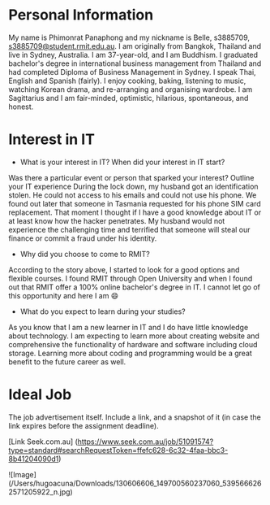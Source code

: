 # Personal Information 

My name is Phimonrat Panaphong and my nickname is Belle,
s3885709, s3885709@student.rmit.edu.au. I am originally from Bangkok, Thailand and live
in Sydney, Australia. I am 37-year-old, and I am Buddhism. I graduated bachelor's degree in
international business management from Thailand and had completed Diploma of Business
Management in Sydney. I speak Thai, English and Spanish (fairly). I enjoy cooking, baking,
listening to music, watching Korean drama, and re-arranging and organising wardrobe. I
am Sagittarius and I am fair-minded, optimistic, hilarious, spontaneous, and honest.

# Interest in IT

* What is your interest in IT? When did your interest in IT start?

Was there a particular event or person that sparked your interest? Outline your IT
experience
During the lock down, my husband got an identification stolen. He could not access to his
emails and could not use his phone. We found out later that someone in Tasmania
requested for his phone SIM card replacement. That moment I thought if I have a good
knowledge about IT or at least know how the hacker penetrates. My husband would not
experience the challenging time and terrified that someone will steal our finance or commit
a fraud under his identity.

* Why did you choose to come to RMIT?

According to the story above, I started to look for a good options and flexible courses. I
found RMIT through Open University and when I found out that RMIT offer a 100%
online bachelor's degree in IT. I cannot let go of this opportunity and here I am :smile: 

* What do you expect to learn during your studies?

As you know that I am a new learner in IT and I do have little knowledge about technology. I
am expecting to learn more about creating website and comprehensive the functionality of
hardware and software including cloud storage. Learning more about coding and
programming would be a great benefit to the future career as well.

# Ideal Job

The job advertisement itself. Include a link, and a snapshot of it (in case the link expires
before the assignment deadline).

[Link Seek.com.au]  (https://www.seek.com.au/job/51091574?type=standard#searchRequestToken=ffefc628-6c32-4faa-bbc3-8b41204090d1)

![Image] (/Users/hugoacuna/Downloads/130606606_149700560237060_5395666262571205922_n.jpg)


